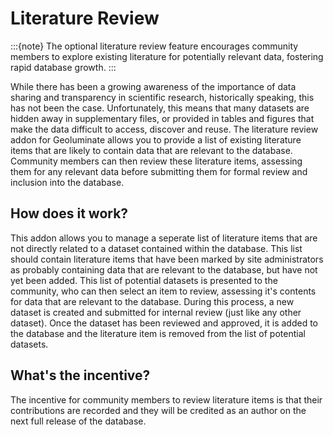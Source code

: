 # Literature Review

:::{note}
The optional literature review feature encourages community members to explore existing literature for potentially relevant data, fostering rapid database growth.
:::

While there has been a growing awareness of the importance of data sharing and transparency in scientific research, historically speaking, this has not been the case. Unfortunately, this means that many datasets are hidden away in supplementary files, or provided in tables and figures that make the data difficult to access, discover and reuse. The literature review addon for Geoluminate allows you to provide a list of existing literature items that are likely to contain data that are relevant to the database. Community members can then review these literature items, assessing them for any relevant data before submitting them for formal review and inclusion into the database. 

## How does it work?

This addon allows you to manage a seperate list of literature items that are not directly related to a dataset contained within the database. This list should contain literature items that have been marked by site administrators as probably containing data that are relevant to the database, but have not yet been added. This list of potential datasets is presented to the community, who can then select an item to review, assessing it's contents for data that are relevant to the database. During this process, a new dataset is created and submitted for internal review (just like any other dataset). Once the dataset has been reviewed and approved, it is added to the database and the literature item is removed from the list of potential datasets.

## What's the incentive?

The incentive for community members to review literature items is that their contributions are recorded and they will be credited as an author on the next full release of the database.